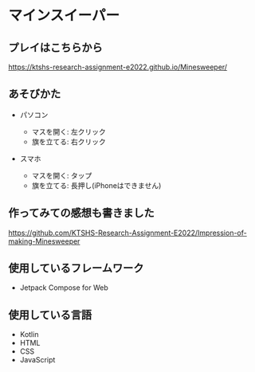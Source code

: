 # マインスイーパー

## プレイはこちらから

https://ktshs-research-assignment-e2022.github.io/Minesweeper/

## あそびかた

- パソコン
    - マスを開く: 左クリック
    - 旗を立てる: 右クリック


- スマホ
    - マスを開く: タップ
    - 旗を立てる: 長押し(iPhoneはできません)
    
## 作ってみての感想も書きました

https://github.com/KTSHS-Research-Assignment-E2022/Impression-of-making-Minesweeper

## 使用しているフレームワーク

- Jetpack Compose for Web

## 使用している言語

- Kotlin
- HTML
- CSS
- JavaScript
